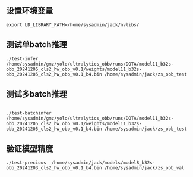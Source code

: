<!--
 * @FilePath: /jack/github/bt_alg_api/cv_detection/nvidia/test-yolov8obb/readme.md
 * @Copyright: 无锡宝通智能科技股份有限公司
 * @Author: jiajunjie@boton-tech.com
 * @LastEditTime: 2024-12-06 14:31:33
-->
## 设置环境变量
```
export LD_LIBRARY_PATH=/home/sysadmin/jack/nvlibs/
```
## 测试单batch推理
```
./test-infer /home/sysadmin/gmz/yolo/ultralytics_obb/runs/DOTA/model11_b32s-obb_20241205_cls2_hw_obb_v0.1/weights/model11_b32s-obb_20241205_cls2_hw_obb_v0.1_b4.bin /home/sysadmin/jack/zs_obb_test

```
## 测试多batch推理
```

./test-batchinfer /home/sysadmin/gmz/yolo/ultralytics_obb/runs/DOTA/model11_b32s-obb_20241205_cls2_hw_obb_v0.1/weights/model11_b32s-obb_20241205_cls2_hw_obb_v0.1_b4.bin /home/sysadmin/jack/zs_obb_test
```
## 验证模型精度
```
./test-precious  /home/sysadmin/jack/models/model8_b32s-obb_20241203_cls2_hw_obb_v0.1_b4.bin /home/sysadmin/jack/zs_obb_val
```